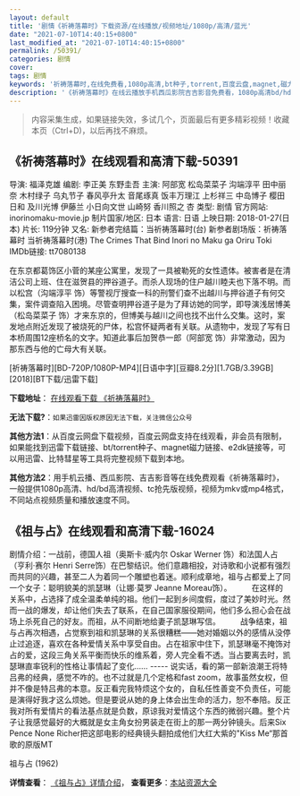 ```yaml
---
layout: default
title: '剧情《祈祷落幕时》下载资源/在线播放/视频地址/1080p/高清/蓝光'
date: "2021-07-10T14:40:15+0800"
last_modified_at: "2021-07-10T14:40:15+0800"
permalink: /50391/
categories: 剧情
cover:
tags: 剧情
keywords: '祈祷落幕时,在线免费看,1080p高清,bt种子,torrent,百度云盘,magnet,磁力链,迅雷下载资源'
description: '《祈祷落幕时》在线云播放手机西瓜影院吉吉影音免费看，1080p高清bd/hd未删减完整版和tc抢先枪版，mkv/mp4格式，附带bt/torrent种子、magnet/磁力链、百度云盘、网盘资源迅雷下载链接'
---
```


>内容采集生成，如果链接失效，多试几个，页面最后有更多精彩视频！收藏本页（Ctrl+D)，以后再找不麻烦。


## 《祈祷落幕时》在线观看和高清下载-50391

导演: 福泽克雄 编剧: 李正美 东野圭吾 主演: 阿部宽 松岛菜菜子 沟端淳平 田中丽奈 木村绿子 乌丸节子 春风亭升太 音尾琢真 饭丰万理江 上杉祥三 中岛博子 樱田日和 及川光博 伊藤兰 小日向文世 山崎努 香川照之 杏 类型: 剧情 官方网站: inorinomaku-movie.jp 制片国家/地区: 日本 语言: 日语 上映日期: 2018-01-27(日本) 片长: 119分钟 又名: 新参者完结篇：当祈祷落幕时(台) 新参者剧场版：祈祷落幕时 当祈祷落幕时(港) The Crimes That Bind Inori no Maku ga Oriru Toki IMDb链接: tt7080138

在东京都葛饰区小菅的某座公寓里，发现了一具被勒死的女性遗体。被害者是在清洁公司上班、住在滋贺县的押谷道子。而杀人现场的住户越川睦夫也下落不明。而以松宫（沟端淳平 饰）等警视厅搜查一科的刑警们查不出越川与押谷道子有何交集，案件调查陷入困境。尽管查明押谷道子是为了拜访她的同学，即导演浅居博美（松岛菜菜子 饰）才来东京的，但博美与越川之间也找不出什么交集。这时，案发地点附近发现了被烧死的尸体，松宫怀疑两者有关联。从遗物中，发现了写有日本桥周围12座桥名的文字。知道此事后加贺恭一郎（阿部宽 饰）非常激动，因为那东西与他的亡母大有关联。


[祈祷落幕时][BD-720P/1080P-MP4][日语中字][豆瓣8.2分][1.7GB/3.39GB][2018][BT下载/迅雷下载]

**下载地址**： [在线观看下载 《祈祷落幕时》](https://www.btdx8.com/torrent/qdlms_2018.html) 


**无法下载?**：`如果迅雷因版权原因无法下载，关注微信公众号 `

**其他方法1**：从百度云网盘下载视频，百度云网盘支持在线观看，非会员有限制，如果能找到迅雷下载链接、bt/torrent种子、magnet磁力链接、e2dk链接等，可以用迅雷、比特彗星等工具将完整视频下载到本地。

**其他方法2**：用手机云播、西瓜影院、吉吉影音等在线免费观看《祈祷落幕时》，一般提供1080p高清、hd/bd高清视频、tc抢先版视频，视频为mkv或mp4格式，不同站点视频质量和播放速度不同。


## 《祖与占》在线观看和高清下载-16024

剧情介绍：一战前，德国人祖（奥斯卡·威内尔 Oskar Werner 饰）和法国人占（亨利·赛尔 Henri Serre饰）在巴黎结识。他们意趣相投，对诗歌和小说都有强烈而共同的兴趣，甚至二人为着同一个雕塑也着迷。顺利成章地，祖与占都爱上了同一个女子：聪明貌美的凯瑟琳（让娜·莫罗 Jeanne Moreau饰）。  　　在这样的关系中，占选择了成全温柔单纯的祖。他们一起到乡间度假，度过了美妙时光。然而一战的爆发，却让他们失去了联系，在自己国家服役期间，他们多么担心会在战场上杀死自己的好友。而祖，从不间断地给妻子凯瑟琳写信。  　　战争结束，祖与占再次相遇，占觉察到祖和凯瑟琳的关系很糟糕——她对婚姻以外的感情从没停止过追逐，喜欢在各种爱情关系中享受自由。占在祖家中住下，凯瑟琳毫不掩饰对占的爱，这段三角关系平衡而快乐的维系着，旁人完全看不透。当占要离去时，凯瑟琳直率锐利的性格让事情起了变化…… ----- 说实话，看的第一部新浪潮王将特吕弗的经典，感觉不咋的。也不过就是几个定格和fast zoom，故事虽然女权，但并不像是特吕弗的本意。反正看完我特烦这个女的，自私任性善变不负责任，可能是演得好我才这么烦她。但是要说从她的身上体会出生命的活力，恕不奉陪。反正我对所有爱情片的看法基点就是负数，原谅我对爱情这个东西的微弱兴趣。整个片子让我感觉最好的大概就是女主角女扮男装走在街上的那一两分钟镜头。后来Six Pence None Richer把这部电影的经典镜头翻拍成他们大红大紫的"Kiss Me“那首歌的原版MT


祖与占 (1962)

**详情查看**： [《祖与占》详情介绍](/movie/16024/)， **查看更多**：[本站资源大全](/movie/t/all/)

